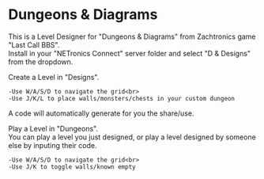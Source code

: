 # Dungeons &amp; Diagrams
This is a Level Designer for "Dungeons &amp; Diagrams" from Zachtronics game "Last Call BBS".<br>
Install in your "NETronics Connect" server folder and select "D & Designs" from the dropdown.


Create a Level in "Designs".<br>

	-Use W/A/S/D to navigate the grid<br>
	-Use J/K/L to place walls/monsters/chests in your custom dungeon

A code will automatically generate for you the share/use.

Play a Level in "Dungeons".<br>
You can play a level you just designed, or play a level designed by someone else by inputing their code.

	-Use W/A/S/D to navigate the grid<br>
	-Use J/K to toggle walls/known empty
